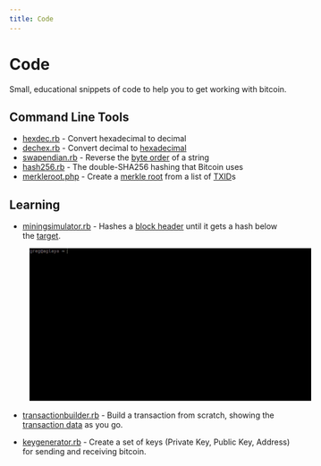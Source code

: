 ```yaml
---
title: Code
---
```


# Code

Small, educational snippets of code to help you to get working with bitcoin.

## Command Line Tools

* [hexdec.rb](hexdec.rb) - Convert hexadecimal to decimal
* [dechex.rb](dechex.rb) - Convert decimal to [hexadecimal](/glossary/hexadecimal)
* [swapendian.rb](swapendian.rb) - Reverse the [byte order](/glossary/little-endian) of a string 
* [hash256.rb](hash256.rb) - The double-SHA256 hashing that Bitcoin uses
* [merkleroot.php](merkleroot.php) - Create a [merkle root](/glossary/merkle-root) from a list of [TXID](/glossary/txid)s

## Learning

* [miningsimulator.rb](miningsimulator.rb) - Hashes a [block header](/glossary/block-header) until it gets a hash below the [target](/glossary/target).

<img src="images/miningsimulator.gif" style="margin:0 0 0 36px" />

* [transactionbuilder.rb](transactionbuilder.rb) - Build a transaction from scratch, showing the [transaction data](/glossary/transaction-data) as you go.

* [keygenerator.rb](keygenerator.rb) - Create a set of keys (Private Key, Public Key, Address) for sending and receiving bitcoin.
